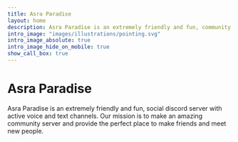 ```yaml
---
title: Asra Paradise
layout: home
description: Asra Paradise is an extremely friendly and fun, community discord server with active voice and text channels.
intro_image: "images/illustrations/pointing.svg"
intro_image_absolute: true
intro_image_hide_on_mobile: true
show_call_box: true
---
```


# Asra Paradise

Asra Paradise is an extremely friendly and fun, social discord server with active voice and text channels. Our mission is to make an amazing community server and provide the perfect place to make friends and meet new people.
